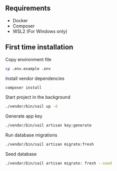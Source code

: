 ## Requirements

- Docker
- Composer
- WSL2 (For Windows only)

## First time installation

Copy environment file
```bash
cp .env.example .env
```

Install vendor dependencies
```bash
composer install
```

Start project in the background
```bash
./vendor/bin/sail up -d
```

Generate app key
```bash
./vendor/bin/sail artisan key:generate
```

Run database migrations
```bash
./vendor/bin/sail artisan migrate:fresh
```

Seed database
```bash
./vendor/bin/sail artisan migrate: fresh --seed
```